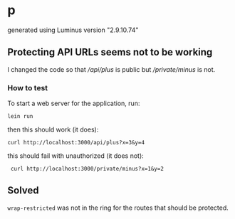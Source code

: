 # p

generated using Luminus version "2.9.10.74"

## Protecting API URLs seems not to be working

I changed the code so that */api/plus* is public but */private/minus* is not.

### How to test

To start a web server for the application, run:

    lein run

then this should work (it does):

    curl http://localhost:3000/api/plus?x=3&y=4

this should fail with unauthorized (it does not):

     curl http://localhost:3000/private/minus?x=1&y=2


## Solved

`wrap-restricted` was not in the ring for the routes that should be protected.